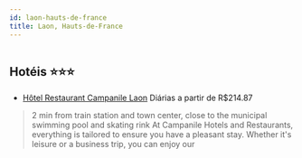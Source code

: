 ```yaml
---
id: laon-hauts-de-france
title: Laon, Hauts-de-France
---
```


<center><img src="http://www.hotelresb2b.com/images/hoteles/718206_foto_1.jpg" alt="" /></center>


## Hotéis ⭐️⭐️⭐️

-    [Hôtel Restaurant Campanile Laon](https://www.hurb.com/aud/https://www.hurb.com/hoteis/laon/hotel-restaurant-campanile-laon-JNP-JP313040?cmp=18055) Diárias a partir de R$214.87
   > 2 min from train station and town center, close to the municipal swimming pool and skating rink At Campanile Hotels and Restaurants, everything is tailored to ensure you have a pleasant stay. Whether it&apos;s leisure or a business trip, you can enjoy our
